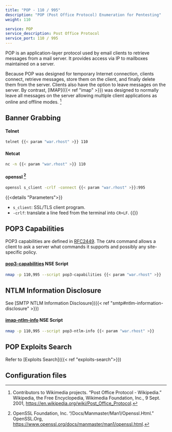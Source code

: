 ```yaml
---
title: "POP - 110 / 995"
description: "POP (Post Office Protocol) Enumeration for Pentesting"
weight: 110

service: POP
service_description: Post Office Protocol
service_port: 110 / 995
---
```

POP is an application-layer protocol
used by email clients
to retrieve messages from a mail server.
It provides access via IP to mailboxes
maintained on a server.

Because POP was designed for temporary Internet connection,
clients connect,
retrieve messages,
store them on the client,
and finally delete them from the server.
Clients also have the option
to leave messages on the server.
By contrast,
[IMAP]({{< ref "imap" >}}) was designed to normally leave all messages
on the server
allowing multiple client applications
as online and offline modes.
[^pop3-wiki]

## Banner Grabbing

#### Telnet
```sh
telnet {{< param "war.rhost" >}} 110
```

#### Netcat
```sh
nc -n {{< param "war.rhost" >}} 110
```

#### openssl [^openssl]
```sh
openssl s_client -crlf -connect {{< param "war.rhost" >}}:995
```
{{<details "Parameters">}}
- `s_client`:  SSL/TLS client program.
- `-crlf`:  translate a line feed from the terminal into `CR+LF`.
{{</details>}}

## POP3 Capabilities

POP3 capabilities are defined in [RFC2449](https://tools.ietf.org/html/rfc2449#section-6). The `CAPA` command allows a client to ask a server what commands it supports and possibly any site-specific policy.

#### [pop3-capabilities](https://nmap.org/nsedoc/scripts/pop3-capabilities.html) NSE Script

```sh
nmap -p 110,995 --script pop3-capabilities {{< param "war.rhost" >}}
```

## NTLM Information Disclosure

See [SMTP NTLM Information Disclosure]({{< ref "smtp#ntlm-information-disclosure" >}})

#### [imap-ntlm-info](https://nmap.org/nsedoc/scripts/imap-ntlm-info.html) NSE Script

```sh
nmap -p 110,995 --script pop3-ntlm-info {{< param "war.rhost" >}}
```

## POP Exploits Search

Refer to [Exploits Search]({{< ref "exploits-search">}})

## Configuration files

[^openssl]: OpenSSL Foundation, Inc. “/Docs/Manmaster/Man1/Openssl.Html.” OpenSSL.Org, https://www.openssl.org/docs/manmaster/man1/openssl.html.
[^pop3-wiki]: Contributors to Wikimedia projects. “Post Office Protocol - Wikipedia.” Wikipedia, the Free Encyclopedia, Wikimedia Foundation, Inc., 9 Sept. 2001, https://en.wikipedia.org/wiki/Post_Office_Protocol.
